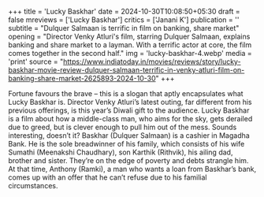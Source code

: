 +++
title = 'Lucky Baskhar'
date = 2024-10-30T10:08:50+05:30
draft = false
mreviews = ['Lucky Baskhar']
critics = ['Janani K']
publication = ''
subtitle = "Dulquer Salmaan is terrific in film on banking, share market"
opening = "Director Venky Atluri's film, starring Dulquer Salmaan, explains banking and share market to a layman. With a terrific actor at core, the film comes together in the second half."
img = 'lucky-baskhar-4.webp'
media = 'print'
source = "https://www.indiatoday.in/movies/reviews/story/lucky-baskhar-movie-review-dulquer-salmaan-terrific-in-venky-atluri-film-on-banking-share-market-2625893-2024-10-30"
+++

Fortune favours the brave – this is a slogan that aptly encapsulates what Lucky Baskhar is. Director Venky Atluri’s latest outing, far different from his previous offerings, is this year’s Diwali gift to the audience. Lucky Baskhar is a film about how a middle-class man, who aims for the sky, gets derailed due to greed, but is clever enough to pull him out of the mess. Sounds interesting, doesn’t it? Baskhar (Dulquer Salmaan) is a cashier in Magadha Bank. He is the sole breadwinner of his family, which consists of his wife Sumathi (Meenakshi Chaudhary), son Karthik (Rithvik), his ailing dad, brother and sister. They’re on the edge of poverty and debts strangle him. At that time, Anthony (Ramki), a man who wants a loan from Baskhar’s bank, comes up with an offer that he can’t refuse due to his familial circumstances.
